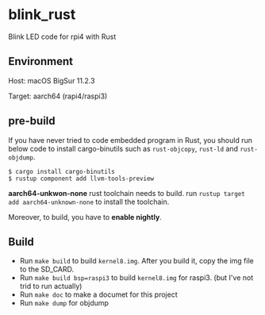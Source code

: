 # blink_rust
Blink LED code for rpi4 with Rust

## Environment
Host: macOS BigSur 11.2.3

Target: aarch64 (rapi4/raspi3)

## pre-build
If you have never tried to code embedded program in Rust, you should run below code to install cargo-binutils such as `rust-objcopy`, `rust-ld` and `rust-objdump`.

```
$ cargo install cargo-binutils
$ rustup component add llvm-tools-preview
```

**aarch64-unkwon-none** rust toolchain needs to build. 
run `rustup target add aarch64-unknown-none` to install the toolchain.

Moreover, to build, you have to **enable nightly**.

## Build
+ Run `make build` to build `kernel8.img`. After you build it, copy the img file to the SD_CARD.
+ Run `make build bsp=raspi3` to build `kernel8.img` for raspi3. (but I've not trid to run actually)
+ Run `make doc` to make a documet for this project
+ Run `make dump` for objdump
